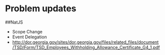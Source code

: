 # Problem updates

##NatJS
 * Scope Change
 * Event Delegation
 * http://dor.georgia.gov/sites/dor.georgia.gov/files/related_files/document/TSD/Form/TSD_Employees_Withholding_Allowance_Certificate_G4_1.pdf


